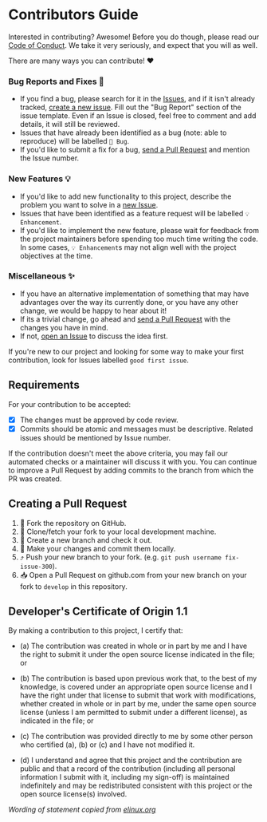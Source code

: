 # Contributors Guide

Interested in contributing? Awesome! Before you do though, please read our
[Code of Conduct](https://github.com/Juanpe/SkeletonView/blob/develop/CODE_OF_CONDUCT.md). We take it very seriously, and expect that you will as
well.

There are many ways you can contribute! :heart:

### Bug Reports and Fixes :bug:
-  If you find a bug, please search for it in the [Issues](https://github.com/Juanpe/SkeletonView/issues), and if it isn't already tracked,
   [create a new issue](https://github.com/slackhq/PanModal/issues/new). Fill out the "Bug Report" section of the issue template. Even if an Issue is closed, feel free to comment and add details, it will still
   be reviewed.
-  Issues that have already been identified as a bug (note: able to reproduce) will be labelled `🐞 Bug`.
-  If you'd like to submit a fix for a bug, [send a Pull Request](#creating_a_pull_request) and mention the Issue number.

### New Features :bulb:
-  If you'd like to add new functionality to this project, describe the problem you want to solve in a [new Issue](https://github.com/Juanpe/SkeletonView/issues/new).
-  Issues that have been identified as a feature request will be labelled `💡 Enhancement`.
-  If you'd like to implement the new feature, please wait for feedback from the project
   maintainers before spending too much time writing the code. In some cases, `💡 Enhancement`s may
   not align well with the project objectives at the time.

### Miscellaneous :sparkles:
-  If you have an alternative implementation of something that may have advantages over the way its currently
   done, or you have any other change, we would be happy to hear about it!
  -  If its a trivial change, go ahead and [send a Pull Request](#creating_a_pull_request) with the changes you have in mind.
  -  If not, [open an Issue](https://github.com/Juanpe/SkeletonView/issues/new) to discuss the idea first.

If you're new to our project and looking for some way to make your first contribution, look for
Issues labelled `good first issue`.

## Requirements

For your contribution to be accepted:

- [x] The changes must be approved by code review.
- [x] Commits should be atomic and messages must be descriptive. Related issues should be mentioned by Issue number.

If the contribution doesn't meet the above criteria, you may fail our automated checks or a maintainer will discuss it with you. You can continue to improve a Pull Request by adding commits to the branch from which the PR was created.

## Creating a Pull Request

1.  :fork_and_knife: Fork the repository on GitHub.
2.  :runner: Clone/fetch your fork to your local development machine.
3.  :herb: Create a new branch and check it out.
4.  :crystal_ball: Make your changes and commit them locally.
5.  :arrow_heading_up: Push your new branch to your fork. (e.g. `git push username fix-issue-300`).
6.  :inbox_tray: Open a Pull Request on github.com from your new branch on your fork to `develop` in this
    repository.

## Developer's Certificate of Origin 1.1

By making a contribution to this project, I certify that:

- (a) The contribution was created in whole or in part by me and I
      have the right to submit it under the open source license
      indicated in the file; or

- (b) The contribution is based upon previous work that, to the best
      of my knowledge, is covered under an appropriate open source
      license and I have the right under that license to submit that
      work with modifications, whether created in whole or in part
      by me, under the same open source license (unless I am
      permitted to submit under a different license), as indicated
      in the file; or

- (c) The contribution was provided directly to me by some other
      person who certified (a), (b) or (c) and I have not modified
      it.

- (d) I understand and agree that this project and the contribution
      are public and that a record of the contribution (including all
      personal information I submit with it, including my sign-off) is
      maintained indefinitely and may be redistributed consistent with
      this project or the open source license(s) involved.

*Wording of statement copied from [elinux.org](http://elinux.org/Developer_Certificate_Of_Origin)*
